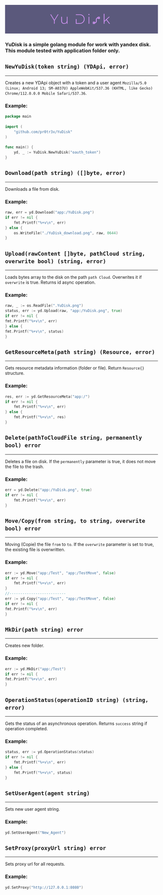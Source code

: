 ![YuDisk](./YuDisk.png)
### YuDisk is a simple golang module for work with yandex disk. This module tested with application folder only.

## `NewYuDisk(token string) (YDApi, error)`
***

Creates a new YDApi object with a token and a user agent `Mozilla/5.0 (Linux; Android 13; SM-A037U) AppleWebKit/537.36 (KHTML, like Gecko) Chrome/112.0.0.0 Mobile Safari/537.36`.

### Example:
```go
package main

import (
	"github.com/pr0tr3x/YuDisk"
)

func main() {
	yd, _ := YuDisk.NewYuDisk("oauth_token")
}
```

## `Download(path string) ([]byte, error)`
***

Downloads a file from disk.

### Example:
```go
raw, err = yd.Download("app:/YuDisk.png")
if err != nil {
    fmt.Printf("%+v\n", err)
} else {
    os.WriteFile("./YuDisk_download.png", raw, 0644)
}
```

## `Upload(rawContent []byte, pathCloud string, overwrite bool) (string, error)`
***

Loads bytes array to the disk on the path `path Cloud`. Overwrites it if `overwrite` is true.  Returns id async operation.

### Example:
```go
raw, _ := os.ReadFile(".YuDisk.png")
status, err := yd.Upload(raw, "app:/YuDisk.png", true)
if err != nil {
fmt.Printf("%+v\n", err)
} else {
fmt.Printf("%+v\n", status)
}
```

## `GetResourceMeta(path string) (Resource, error)`
***

Gets resource metadata information (folder or file). Return `Resource{}` structure.

### Example:
```go
res, err := yd.GetResourceMeta("app:/")
if err != nil {
    fmt.Printf("%+v\n", err)
} else {
    fmt.Printf("%+v\n", res)
}
```

## `Delete(pathToCloudFile string, permanently bool) error`
***

Deletes a file on disk. If the `permanently` parameter is true, it does not move the file to the trash.

### Example:
```go
err = yd.Delete("app:/YuDisk.png", true)
if err != nil {
    fmt.Printf("%+v\n", err)
}
```

## `Move/Copy(from string, to string, overwrite bool) error`
***

Moving (Copie) the file `from` to `to`. If the `overwrite` parameter is set to true, the existing file is overwritten.

### Example:
```go
err := yd.Move("app:/Test", "app:/TestMove", false)
if err != nil {
    fmt.Printf("%+v\n", err)
}
//--------------------------
err := yd.Copy("app:/Test", "app:/TestMove", false)
if err != nil {
fmt.Printf("%+v\n", err)
}
```

## `MkDir(path string) error`
***

Creates new folder.

### Example:
```go
err := yd.MkDir("app:/Test")
if err != nil {
fmt.Printf("%+v\n", err)
}
```

## `OperationStatus(operationID string) (string, error)`
***

Gets the status of an asynchronous operation. Returns `success` string if operation completed.

### Example:
```go
status, err := yd.OperationStatus(status)
if err != nil {
    fmt.Printf("%+v\n", err)
} else {
    fmt.Printf("%+v\n", status)
}
```

## `SetUserAgent(agent string)`
***

Sets new user agent string.

### Example:
```go
yd.SetUserAgent("New_Agent")
```

## `SetProxy(proxyUrl string) error`
***

Sets proxy url for all requests.

### Example:
```go
yd.SetProxy("http://127.0.0.1:8080")
```